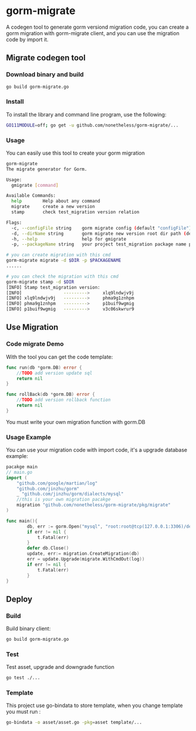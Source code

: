 # gorm-migrate
A codegen tool to generate gorm versiond migration code, you can create a gorm migration with gorm-migrate client, and you can use the migration code by import it.

## Migrate codegen tool
### Download binary and build 
```bash
go build gorm-migrate.go
```
### Install 
To install the library and command line program, use the following:
```bash
GO111MODULE=off; go get -u github.com/nonetheless/gorm-migrate/...
```

### Usage
You can easily use this tool to create your gorm migration
```bash
gorm-migrate 
The migrate generator for Gorm.

Usage:
  gmigrate [command]

Available Commands:
  help        Help about any command
  migrate     create a new version
  stamp       check test_migration version relation

Flags:
  -c, --configFile string    gorm migrate config (default "configFile")
  -d, --dirName string       gorm migrate new version root dir path (default "dirName")
  -h, --help                 help for gmigrate
  -p, --packageName string   your project test_migration package name packageName (default "packageName")

# you can create migration with this cmd
gorm-migrate migrate -d $DIR -p $PACKAGENAME
......

# you can check the migration with this cmd
gorm-migrate stamp -d $DIR
[INFO] Stamp test_migration version:
[INFO]                --------->     xlq9lndwjv9j
[INFO] xlq9lndwjv9j   --------->     phma9g1znhpm
[INFO] phma9g1znhpm   --------->     p1buif9wgmig
[INFO] p1buif9wgmig   --------->     v3c06skwrur9

```
## Use Migration 
### Code migrate Demo
With the tool you can get the code template:
```go
func run(db *gorm.DB) error {
	//TODO add version update sql
	return nil
}

func rollBack(db *gorm.DB) error {
	//TODO add version rollback function
	return nil
}
```
You must write your own migration function with gorm.DB

### Usage Example
You can use your migration code with import code, it's a upgrade database example:
```go
pacakge main
// main.go
import (
	"github.com/google/martian/log"
	"github.com/jinzhu/gorm"
	_ "github.com/jinzhu/gorm/dialects/mysql"
    //this is your own migration pacakge
	migration "github.com/nonetheless/gorm-migrate/pkg/migrate"
)

func main(){
    	db, err := gorm.Open("mysql", "root:root@tcp(127.0.0.1:3306)/demo?charset=utf8&parseTime=True")
    	if err != nil {
    		t.Fatal(err)
    	}
    	defer db.Close()
    	update, err:= migration.CreateMigration(db)
    	err = update.Upgrade(migrate.WithCmdOut(log))
    	if err != nil {
    		t.Fatal(err)
    	}
}
```
## Deploy 
### Build
Build binary client:
```bash
go build gorm-migrate.go
```
### Test
Test asset, upgrade and downgrade function
```bash
go test ./...
```
### Template
This project use go-bindata to store template, when you change template you must run :
```bash
go-bindata -o asset/asset.go -pkg=asset template/...
```
